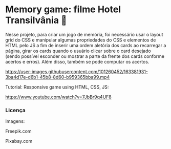 # Memory game: filme Hotel Transilvânia 🦇

Nesse projeto, para criar um jogo de memória, foi necessário usar o layout grid do CSS e manipular algumas propriedades do CSS e elementos de HTML pelo JS a fim de inserir uma ordem aletória dos cards ao recarregar a página, girar os cards quando o usuário clicar sobre o card desejado (sendo possível esconder ou mostrar a parte da frente dos cards conforme acertos e erros). Além disso, também se pode computar os acertos.

https://user-images.githubusercontent.com/101260452/163381931-3ba4d17e-d6b1-45b8-8d60-b959365bba99.mp4

Tutorial: 
Responsive game using HTML, CSS, JS: 

https://www.youtube.com/watch?v=7JbBr9q4UF8


### Licença
Imagens: 

Freepik.com

Pixabay.com

